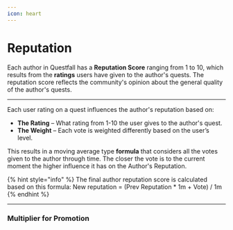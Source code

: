 ```yaml
---
icon: heart
---
```


# Reputation

Each author in Questfall has a **Reputation Score** ranging from 1 to 10, which results from the **ratings** users have given to the author's quests. The reputation score reflects the community's opinion about the general quality of the author's quests. 

***

Each user rating on a quest influences the author's reputation based on:
* **The Rating** – What rating from 1-10 the user gives to the author's quest.
* **The Weight** – Each vote is weighted differently based on the user’s level. 

This results in a moving average type **formula** that considers all the votes given to the author through time. The closer the vote is to the current moment the higher influence it has on the Author's Reputation. 

{% hint style="info" %}
The final author reputation score is calculated based on this formula: 
New reputation = (Prev Reputation * 1m + Vote) / 1m
{% endhint %}

***

### Multiplier for Promotion


